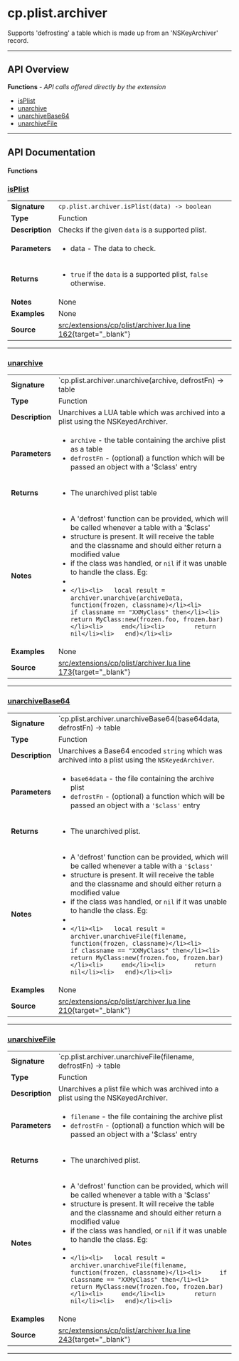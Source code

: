 # cp.plist.archiver

Supports 'defrosting' a table which is made up from an 'NSKeyArchiver' record.

---

## API Overview
**Functions** - _API calls offered directly by the extension_
 * [isPlist](#isplist)
 * [unarchive](#unarchive)
 * [unarchiveBase64](#unarchivebase64)
 * [unarchiveFile](#unarchivefile)


---

## API Documentation

#### Functions


### [isPlist](#isplist)

|                                             |                                                                                     |
| --------------------------------------------|-------------------------------------------------------------------------------------|
| **Signature**                               | `cp.plist.archiver.isPlist(data) -> boolean`                                                                    |
| **Type**                                    | Function                                                                     |
| **Description**                             | Checks if the given `data` is a supported plist.                                                                     |
| **Parameters**                              | <ul><li>data - The data to check.</li></ul> |
| **Returns**                                 | <ul><li>`true` if the `data` is a supported plist, `false` otherwise.</li></ul>          |
| **Notes**                                   | None |
| **Examples**                                | None |
| **Source**                                  | [src/extensions/cp/plist/archiver.lua line 162](https://github.com/CommandPost/CommandPost/blob/develop/src/extensions/cp/plist/archiver.lua#L162){target="_blank"} |

---


### [unarchive](#unarchive)

|                                             |                                                                                     |
| --------------------------------------------|-------------------------------------------------------------------------------------|
| **Signature**                               | `cp.plist.archiver.unarchive(archive, defrostFn) -> table | nil, string`                                                                    |
| **Type**                                    | Function                                                                     |
| **Description**                             | Unarchives a LUA table which was archived into a plist using the NSKeyedArchiver.                                                                     |
| **Parameters**                              | <ul><li>`archive`		- the table containing the archive plist as a table</li><li>`defrostFn`	- (optional) a function which will be passed an object with a '$class' entry</li></ul> |
| **Returns**                                 | <ul><li>The unarchived plist table</li></ul>          |
| **Notes**                                   | <ul><li>A 'defrost' function can be provided, which will be called whenever a table with a '$class'</li><li>   structure is present. It will receive the table and the classname and should either return a modified value</li><li>   if the class was handled, or `nil` if it was unable to handle the class. Eg:</li><li></li><li>   ```</li><li>   local result = archiver.unarchive(archiveData, function(frozen, classname)</li><li>	   if classname == "XXMyClass" then</li><li>		   return MyClass:new(frozen.foo, frozen.bar)</li><li>	   end</li><li>		   return nil</li><li>   end)</li><li>   ```</li></ul> |
| **Examples**                                | None |
| **Source**                                  | [src/extensions/cp/plist/archiver.lua line 173](https://github.com/CommandPost/CommandPost/blob/develop/src/extensions/cp/plist/archiver.lua#L173){target="_blank"} |

---


### [unarchiveBase64](#unarchivebase64)

|                                             |                                                                                     |
| --------------------------------------------|-------------------------------------------------------------------------------------|
| **Signature**                               | `cp.plist.archiver.unarchiveBase64(base64data, defrostFn) -> table | nil, string`                                                                    |
| **Type**                                    | Function                                                                     |
| **Description**                             | Unarchives a Base64 encoded `string` which was archived into a plist using the `NSKeyedArchiver`.                                                                     |
| **Parameters**                              | <ul><li>`base64data`	- the file containing the archive plist</li><li>`defrostFn`	- (optional) a function which will be passed an object with a `'$class'` entry</li></ul> |
| **Returns**                                 | <ul><li>The unarchived plist.</li></ul>          |
| **Notes**                                   | <ul><li>A 'defrost' function can be provided, which will be called whenever a table with a `'$class'`</li><li>   structure is present. It will receive the table and the classname and should either return a modified value</li><li>   if the class was handled, or `nil` if it was unable to handle the class. Eg:</li><li></li><li>   ```</li><li>   local result = archiver.unarchiveFile(filename, function(frozen, classname)</li><li>	   if classname == "XXMyClass" then</li><li>		   return MyClass:new(frozen.foo, frozen.bar)</li><li>	   end</li><li>		   return nil</li><li>   end)</li><li>   ```</li></ul> |
| **Examples**                                | None |
| **Source**                                  | [src/extensions/cp/plist/archiver.lua line 210](https://github.com/CommandPost/CommandPost/blob/develop/src/extensions/cp/plist/archiver.lua#L210){target="_blank"} |

---


### [unarchiveFile](#unarchivefile)

|                                             |                                                                                     |
| --------------------------------------------|-------------------------------------------------------------------------------------|
| **Signature**                               | `cp.plist.archiver.unarchiveFile(filename, defrostFn) -> table | nil, string`                                                                    |
| **Type**                                    | Function                                                                     |
| **Description**                             | Unarchives a plist file which was archived into a plist using the NSKeyedArchiver.                                                                     |
| **Parameters**                              | <ul><li>`filename`	- the file containing the archive plist</li><li>`defrostFn`	- (optional) a function which will be passed an object with a '$class' entry</li></ul> |
| **Returns**                                 | <ul><li>The unarchived plist.</li></ul>          |
| **Notes**                                   | <ul><li>A 'defrost' function can be provided, which will be called whenever a table with a '$class'</li><li>   structure is present. It will receive the table and the classname and should either return a modified value</li><li>   if the class was handled, or `nil` if it was unable to handle the class. Eg:</li><li></li><li>   ```</li><li>   local result = archiver.unarchiveFile(filename, function(frozen, classname)</li><li>	   if classname == "XXMyClass" then</li><li>		   return MyClass:new(frozen.foo, frozen.bar)</li><li>	   end</li><li>		   return nil</li><li>   end)</li><li>   ```</li></ul> |
| **Examples**                                | None |
| **Source**                                  | [src/extensions/cp/plist/archiver.lua line 243](https://github.com/CommandPost/CommandPost/blob/develop/src/extensions/cp/plist/archiver.lua#L243){target="_blank"} |

---

